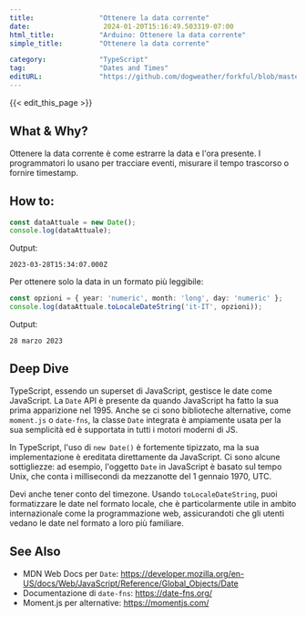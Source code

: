 ```yaml
---
title:                "Ottenere la data corrente"
date:                  2024-01-20T15:16:49.503319-07:00
html_title:           "Arduino: Ottenere la data corrente"
simple_title:         "Ottenere la data corrente"

category:             "TypeScript"
tag:                  "Dates and Times"
editURL:              "https://github.com/dogweather/forkful/blob/master/content/it/typescript/getting-the-current-date.md"
---
```


{{< edit_this_page >}}

## What & Why?
Ottenere la data corrente è come estrarre la data e l'ora presente. I programmatori lo usano per tracciare eventi, misurare il tempo trascorso o fornire timestamp.

## How to:
```TypeScript
const dataAttuale = new Date();
console.log(dataAttuale);
```
Output:
```
2023-03-28T15:34:07.000Z
```
Per ottenere solo la data in un formato più leggibile:
```TypeScript
const opzioni = { year: 'numeric', month: 'long', day: 'numeric' };
console.log(dataAttuale.toLocaleDateString('it-IT', opzioni));
```
Output:
```
28 marzo 2023
```

## Deep Dive
TypeScript, essendo un superset di JavaScript, gestisce le date come JavaScript. La `Date` API è presente da quando JavaScript ha fatto la sua prima apparizione nel 1995. Anche se ci sono biblioteche alternative, come `moment.js` o `date-fns`, la classe `Date` integrata è ampiamente usata per la sua semplicità ed è supportata in tutti i motori moderni di JS.

In TypeScript, l'uso di `new Date()` è fortemente tipizzato, ma la sua implementazione è ereditata direttamente da JavaScript. Ci sono alcune sottigliezze: ad esempio, l'oggetto `Date` in JavaScript è basato sul tempo Unix, che conta i millisecondi da mezzanotte del 1 gennaio 1970, UTC.

Devi anche tener conto del timezone. Usando `toLocaleDateString`, puoi formatizzare le date nel formato locale, che è particolarmente utile in ambito internazionale come la programmazione web, assicurandoti che gli utenti vedano le date nel formato a loro più familiare.

## See Also
- MDN Web Docs per `Date`: https://developer.mozilla.org/en-US/docs/Web/JavaScript/Reference/Global_Objects/Date
- Documentazione di `date-fns`: https://date-fns.org/
- Moment.js per alternative: https://momentjs.com/
